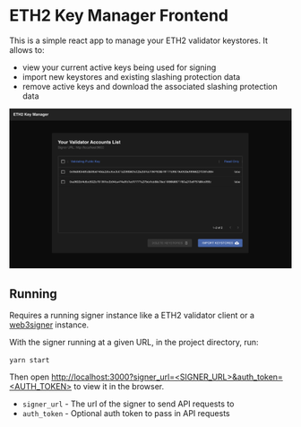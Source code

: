 # ETH2 Key Manager Frontend

This is a simple react app to manage your ETH2 validator keystores. It allows to:

- view your current active keys being used for signing
- import new keystores and existing slashing protection data
- remove active keys and download the associated slashing protection data

![Demo](images/list.png?raw=true "List of active keys")

## Running

Requires a running signer instance like a ETH2 validator client or a [web3signer](https://github.com/ConsenSys/web3signer) instance.

With the signer running at a given URL, in the project directory, run:

`yarn start`

Then open [http://localhost:3000?signer_url=<SIGNER_URL>&auth_token=<AUTH_TOKEN>](http://localhost:3000) to view it in the browser.

- `signer_url` - The url of the signer to send API requests to
- `auth_token` - Optional auth token to pass in API requests

